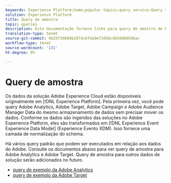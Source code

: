 ```yaml
---
keywords: Experience Platform;home;popular topics;query service;Query service;sample queries;sample query;
solution: Experience Platform
title: Query de amostra
topic: queries
description: Esta documentação fornece links para query de amostra de Públicos alvos e Adobe Analytics.
translation-type: tm+mt
source-git-commit: 4b2df39b84b2874cbfda9ef2d68c4b50d00596ac
workflow-type: tm+mt
source-wordcount: '131'
ht-degree: 0%

---
```



# Query de amostra

Os dados da solução Adobe Experience Cloud estão disponíveis originalmente em [!DNL Experience Platform]. Pela primeira vez, você pode query Adobe Analytics, Adobe Target, Adobe Campaign e Adobe Audience Manager Data do mesmo armazenamento de dados sem precisar mover os dados. Conforme os dados são ingeridos das soluções no Adobe Experience Platform, eles são transformados em [!DNL Experience Event Experience Data Model] (Experience Evento XDM). Isso fornece uma camada de normalização do schema.

Há vários query padrão que podem ser executados em relação aos dados do Adobe. Consulte os documentos abaixo para ver query de amostra para Adobe Analytics e Adobe Target. Query de amostra para outros dados de solução serão adicionados no futuro.

- [query de exemplo da Adobe Analytics](adobe-analytics.md)
- [query de exemplo da Adobe Target](adobe-target.md)
